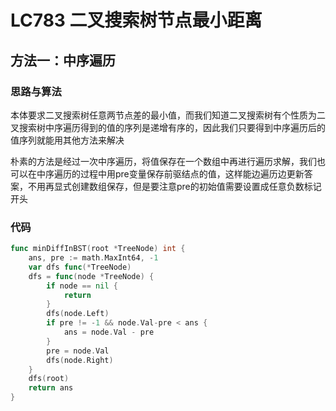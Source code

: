 # LC783 二叉搜索树节点最小距离

## 方法一：中序遍历

### 思路与算法

本体要求二叉搜索树任意两节点差的最小值，而我们知道二叉搜索树有个性质为二叉搜索树中序遍历得到的值的序列是递增有序的，因此我们只要得到中序遍历后的值序列就能用其他方法来解决

朴素的方法是经过一次中序遍历，将值保存在一个数组中再进行遍历求解，我们也可以在中序遍历的过程中用pre变量保存前驱结点的值，这样能边遍历边更新答案，不用再显式创建数组保存，但是要注意pre的初始值需要设置成任意负数标记开头

### 代码

```go
func minDiffInBST(root *TreeNode) int {
	ans, pre := math.MaxInt64, -1
	var dfs func(*TreeNode)
	dfs = func(node *TreeNode) {
		if node == nil {
			return
		}
		dfs(node.Left)
		if pre != -1 && node.Val-pre < ans {
			ans = node.Val - pre
		}
		pre = node.Val
		dfs(node.Right)
	}
	dfs(root)
	return ans
}
```

